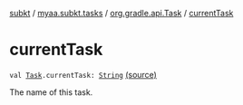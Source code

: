 [subkt](../../index.md) / [myaa.subkt.tasks](../index.md) / [org.gradle.api.Task](index.md) / [currentTask](./current-task.md)

# currentTask

`val `[`Task`](https://docs.gradle.org/current/javadoc/org/gradle/api/Task.html)`.currentTask: `[`String`](https://kotlinlang.org/api/latest/jvm/stdlib/kotlin/-string/index.html) [(source)](https://github.com/Myaamori/SubKt/blob/0.1.7/src/main/kotlin/myaa/subkt/tasks/tasks.kt#L391)

The name of this task.


